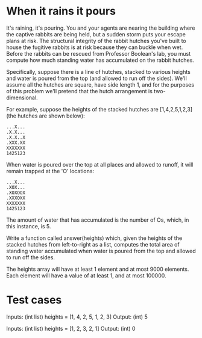 When it rains it pours
======================

It's raining, it's pouring. You and your agents are nearing the building where
the captive rabbits are being held, but a sudden storm puts your escape plans at
risk. The structural integrity of the rabbit hutches you've built to house the
fugitive rabbits is at risk because they can buckle when wet. Before the rabbits
can be rescued from Professor Boolean's lab, you must compute how much standing
water has accumulated on the rabbit hutches.

Specifically, suppose there is a line of hutches, stacked to various heights and
water is poured from the top (and allowed to run off the sides). We'll assume
all the hutches are square, have side length 1, and for the purposes of this
problem we'll pretend that the hutch arrangement is two-dimensional.

For example, suppose the heights of the stacked hutches are [1,4,2,5,1,2,3] (the
hutches are shown below):

    ...X...
    .X.X...
    .X.X..X
    .XXX.XX
    XXXXXXX
    1425123

When water is poured over the top at all places and allowed to runoff, it will
remain trapped at the 'O' locations:

    ...X...
    .XOX...
    .XOXOOX
    .XXXOXX
    XXXXXXX
    1425123

The amount of water that has accumulated is the number of Os, which, in this
instance, is 5.

Write a function called answer(heights) which, given the heights of the stacked
hutches from left-to-right as a list, computes the total area of standing water
accumulated when water is poured from the top and allowed to run off the sides.

The heights array will have at least 1 element and at most 9000 elements. Each
element will have a value of at least 1, and at most 100000.

Test cases
==========

Inputs:
    (int list) heights = [1, 4, 2, 5, 1, 2, 3]
Output:
    (int) 5

Inputs:
    (int list) heights = [1, 2, 3, 2, 1]
Output:
    (int) 0
